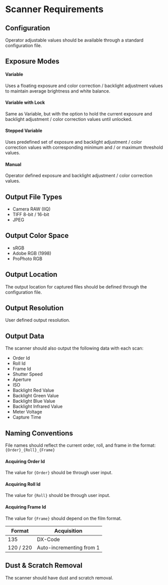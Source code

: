 # Scanner Requirements

## Configuration

Operator adjustable values should be available through a standard configuration file.

## Exposure Modes

#### Variable

Uses a floating exposure and color correction / backlight adjustment values to maintain average brightness and white balance.

#### Variable with Lock

Same as Variable, but with the option to hold the current exposure and backlight adjustment / color correction values until unlocked.

#### Stepped Variable

Uses predefined set of exposure and backlight adjustment / color correction values with corresponding minimum and / or maximum threshold values.

#### Manual

Operator defined exposure and backlight adjustment / color correction values.

## Output File Types

* Camera RAW (IIQ)
* TIFF 8-bit / 16-bit
* JPEG

## Output Color Space

* sRGB
* Adobe RGB (1998)
* ProPhoto RGB

## Output Location

The output location for captured files should be defined through the configuration file.

## Output Resolution

User defined output resolution.

## Output Data

The scanner should also output the following data with each scan:

* Order Id
* Roll Id
* Frame Id
* Shutter Speed
* Aperture
* ISO
* Backlight Red Value
* Backlight Green Value
* Backlight Blue Value
* Backlight Infrared Value
* Meter Voltage
* Capture Time

## Naming Conventions

File names should reflect the current order, roll, and frame in the format:`{Order}_{Roll}_{Frame}`

#### Acquiring Order Id

The value for `{Order}` should be through user input.

#### Acquiring Roll Id

The value for `{Roll}` should be through user input.

#### Acquiring Frame Id

The value for `{Frame}` should depend on the film format.

| Format | Acquisition |
| ------ | ----------- |
| 135 | DX-Code |
| 120 / 220 | Auto-incrementing from 1 |

## Dust & Scratch Removal

The scanner should have dust and scratch removal.
